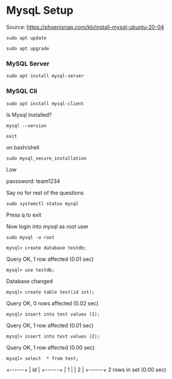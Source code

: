 # MysqL Setup

Source:  https://phoenixnap.com/kb/install-mysql-ubuntu-20-04

```
sudo apt update
```

```
sudo apt upgrade
```

### MySQL Server

```
sudo apt install mysql-server
```

### MySQL Cli

```
sudo apt install mysql-client
```

Is Mysql Installed?

```
mysql --version
```

```
exit
```

on bash/shell

```
sudo mysql_secure_installation
```

Low 

passsword: team1234

Say no for rest of the questions


```
sudo systemctl status mysql
```

Press q to exit


Now login into mysql as root user


```
sudo mysql -u root
```

 


```
mysql> create database testdb;
```
Query OK, 1 row affected (0.01 sec)

```
mysql> use testdb;
```
Database changed
```
mysql> create table test(id int);
```
Query OK, 0 rows affected (0.02 sec)
```
mysql> insert into test values (1);
```
Query OK, 1 row affected (0.01 sec)
```
mysql> insert into test values (2);
```
Query OK, 1 row affected (0.00 sec)

```
mysql> select  * from test;

```

+------+
| id   |
+------+
|    1 |
|    2 |
+------+
2 rows in set (0.00 sec)





